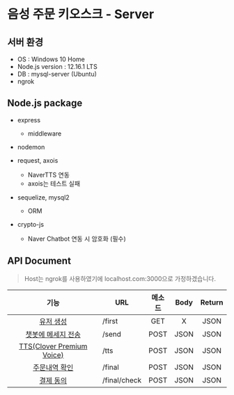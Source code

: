 # 음성 주문 키오스크 - Server

## 서버 환경

- OS : Windows 10 Home
- Node.js version : 12.16.1 LTS
- DB : mysql-server (Ubuntu)
- ngrok

## Node.js package
- express
    - middleware

 - nodemon

 - request, axois
    - NaverTTS 연동
    - axois는 테스트 실패

 - sequelize, mysql2
    - ORM

 - crypto-js
    - Naver Chatbot 연동 시 암호화 (필수)

## API Document

> Host는 ngrok를 사용하였기에 localhost.com:3000으로 가정하겠습니다.

|기능|<center>URL</center>|메소드|Body|Return|
|:----:|:------|:-----:|:---:|:---:|
|[유저 생성](https://github.com/Naver-AI-Burning-Day/server_kiosk/blob/master/Doc/UserCreate.md)|/first|GET|X|JSON|
|[챗봇에 메세지 전송](https://github.com/Naver-AI-Burning-Day/server_kiosk/blob/master/Doc/SendMessageToChatbot.md)|/send|POST|JSON|JSON|
|[TTS(Clover Premium Voice)]()|/tts|POST|JSON|JSON|
|[주문내역 확인]()|/final|POST|JSON|JSON|
|[결제 동의]()|/final/check|POST|JSON|JSON|

